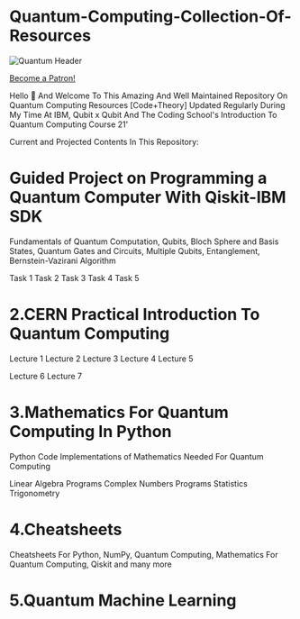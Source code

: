 # Quantum-Computing-Collection-Of-Resources
![Quantum Header](https://github.com/aryashah2k/Quantum-Computing-Collection-Of-Resources/blob/main/assets/Quantum%20Header.png)

<a href="https://www.patreon.com/bePatron?u=45451225" data-patreon-widget-type="become-patron-button">Become a Patron!</a>

Hello 👋 And Welcome To This Amazing And Well Maintained Repository On Quantum Computing Resources [Code+Theory] Updated Regularly During My Time At IBM, Qubit x Qubit And The Coding School's Introduction To Quantum Computing Course 21'

Current and Projected Contents In This Repository:

# Guided Project on Programming a Quantum Computer With Qiskit-IBM SDK

Fundamentals of Quantum Computation, Qubits, Bloch Sphere and Basis States, Quantum Gates and Circuits, Multiple Qubits, Entanglement, Bernstein-Vazirani Algorithm
	
Task 1		Task 2		Task 3		Task 4		Task 5

# 2.CERN Practical Introduction To Quantum Computing

Lecture 1	Lecture 2	Lecture 3	Lecture 4	Lecture 5

Lecture 6	Lecture 7

# 3.Mathematics For Quantum Computing In Python

Python Code Implementations of Mathematics Needed For Quantum Computing

Linear Algebra Programs		Complex Numbers Programs		Statistics		Trigonometry	

# 4.Cheatsheets

Cheatsheets For Python, NumPy, Quantum Computing, Mathematics For Quantum Computing, Qiskit and many more

# 5.Quantum Machine Learning


